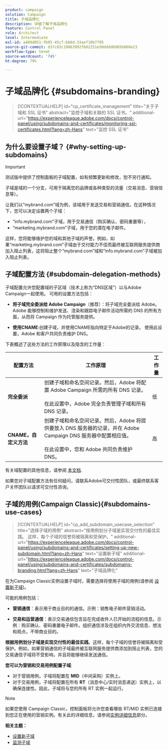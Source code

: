 ```yaml
---
product: campaign
solution: Campaign
title: 子域品牌化
description: 详细了解子域品牌化
feature: Control Panel
role: Architect
level: Intermediate
exl-id: a489d051-fb95-45cf-bb6d-33aef10b7795
source-git-commit: d37c83c19863992fb02251e50dddd6965b068e23
workflow-type: tm+mt
source-wordcount: '745'
ht-degree: 79%

---
```


# 子域品牌化 {#subdomains-branding}

>[!CONTEXTUALHELP]
>id="cp_certificate_management"
>title="关于子域和 SSL 证书"
>abstract="监控子域和关联的 SSL 证书。"
>additional-url="https://experienceleague.adobe.com/docs/control-panel/using/subdomains-and-certificates/monitoring-ssl-certificates.html?lang=zh-Hans" text="监控 SSL 证书"

## 为什么要设置子域？ {#why-setting-up-subdomains}

>[!IMPORTANT]
>
>测试版中提供了控制面板的子域配置，如有频繁更新和修改，恕不另行通知。

子域是域的一个分支，可用于隔离您的品牌或各种类型的流量（交易消息、营销信息等）。

让我们以“mybrand.com”域为例，该域用于发送交易和营销通信。在这种情况下，您可以决定设置两个子域：

* “info.mybrand.com”子域，用于交易通信（购买确认、密码重置等），
* “marketing.mybrand.com”子域，用于您的潜在电子邮件。

这样，您将能够维护您的域和其他子域的声誉。例如，如果“marketing.mybrand.com”子域由于交付能力不佳而最终被互联网服务提供商加入阻止列表，这将阻止整个“mybrand.com”域和“info.mybrand.com”子域被加入阻止列表。

## 子域配置方法 {#subdomain-delegation-methods}

子域配置允许您配置域的子区域（技术上称为“DNS区域”）以与Adobe Campaign一起使用。 可用的设置方法包括：

* **将子域完全委派给 Adobe Campaign**（推荐）：将子域完全委派给 Adobe。Adobe 能够控制和维护发送、渲染和跟踪电子邮件活动所需的 DNS 的所有方面，从而将 Campaign 作为托管服务提供。

* **使用CNAME**:创建子域，并使用CNAME指向特定于Adobe的记录。 使用此设置，Adobe 和客户共同负责维护 DNS。

下表概述了这些方法的工作原理以及隐含的工作量：

| 配置方法 | 工作原理 | 工作量 |
|---|---|---|
| **完全委派** | 创建子域和命名空间记录。然后，Adobe 将配置 Adobe Campaign 所需的所有 DNS 记录。<br/><br/>在此设置中，Adobe 完全负责管理子域和所有 DNS 记录。 | 低 |
| **CNAME，自定义方法** | 创建子域和命名空间记录。然后，Adobe 将提供要放入 DNS 服务器的记录，并在 Adobe Campaign DNS 服务器中配置相应值。<br/><br/>在此设置中，您和 Adobe 共同负责维护 DNS。 | 高 |

有关域配置的其他信息，请参阅 [本文档](https://experienceleague.adobe.com/docs/deliverability-learn/deliverability-best-practice-guide/additional-resources/product-specific-resources/campaign/ac-domain-name-setup.html).

如果您对子域配置方法有任何疑问，请联系Adobe可交付性团队，或最终联系客户关怀团队以请求可交付性咨询。

## 子域的用例(Campaign Classic){#subdomains-use-cases}

>[!CONTEXTUALHELP]
>id="cp_add_subdomain_usecase_selection"
>title="选择子域的用例"
>abstract="按用例划分子域是实现交付性的最佳实践。 这样，每个子域的信誉将被隔离和受保护。"
>additional-url="https://experienceleague.adobe.com/docs/control-panel/using/subdomains-and-certificates/setting-up-new-subdomain.html?lang=zh-Hans" text="设置新子域"
>additional-url="https://experienceleague.adobe.com/docs/control-panel/using/subdomains-and-certificates/subdomains-branding.html?lang=zh-Hans" text="子域品牌化"

在为Campaign Classic实例设置子域时，需要选择将使用子域的用例(请参阅 [设置新子域](../../subdomains-certificates/using/setting-up-new-subdomain.md))。

可能的用例包括：

* **营销通信**：表示用于商业目的的通信。示例：销售电子邮件营销活动。

* **交易和运营通信**：表示交易通信包含旨在完成收件人已开始的流程的信息。示例：购买确认、密码重置电子邮件。组织通信涉及在组织内外交流信息、想法和观点，不带商业目的。

**根据用例划分子域是实现交付性的最佳实践**。这样，每个子域的信誉将被隔离和受保护。例如，如果营销通信的子域最终被互联网服务提供商添加到阻止列表，您的交易通信子域将不受影响，并且将能够继续发送通信。

**您可以为营销和交易用例配置子域**:

* 对于营销用例，子域将配置在 **MID**（中间采购）实例上。
* 对于交易用例，子域将配置在所有 **RT**（消息中心/实时消息递送）实例上，以确保连接性。因此，子域将与您的所有 RT 实例一起运行。

>[!NOTE]
>
>如果您使用 Campaign Classic，控制面板将允许您查看哪些 RT/MID 实例已连接到您正在使用的营销实例。有关此的详细信息，请参阅[实例详细信息](../../instances-settings/using/instance-details.md)部分。

**相关主题：**

* [设置新子域](../../subdomains-certificates/using/setting-up-new-subdomain.md)
* [监测子域](../../subdomains-certificates/using/monitoring-subdomains.md)
